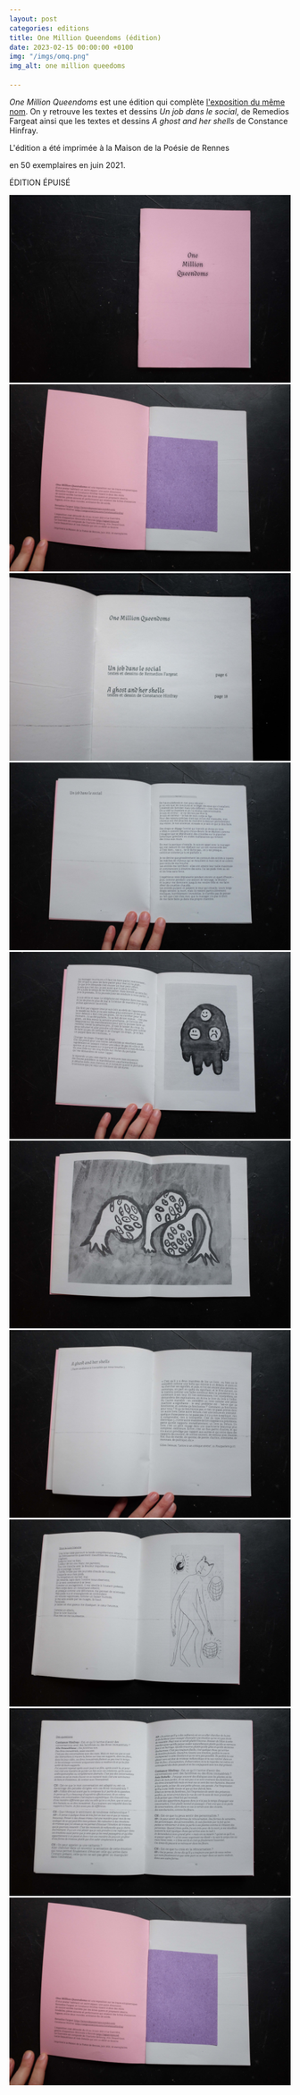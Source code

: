 ```yaml
---
layout: post
categories: editions
title: One Million Queendoms (édition)
date: 2023-02-15 00:00:00 +0100
img: "/imgs/omq.png"
img_alt: one million queedoms

---
```

_One Million Queendoms_ est une édition qui complète [l'exposition du même nom](https://laguerriere.net/expositions/2021/05/04/expos-exposition01.html). On y retrouve les textes et dessins _Un job dans le social_, de Remedios Fargeat ainsi que les textes et dessins _A ghost and her shells_ de Constance Hinfray.

L'édition a été imprimée à la Maison de la Poésie de Rennes 

en 50 exemplaires en juin 2021.

ÉDITION ÉPUISÉ

![](/imgs/dscf6838-copie.jpg)![](/imgs/dscf6839-copie.jpg)![](/imgs/dscf6842-copie.jpg)![](/imgs/dscf6843-copie.jpg)![](/imgs/dscf6844-copie.jpg)![](/imgs/dscf6845-copie.jpg)![](/imgs/dscf6846-copie.jpg)![](/imgs/dscf6847-copie.jpg)![](/imgs/dscf6848-copie.jpg)![](/imgs/dscf6839-copie.jpg)
